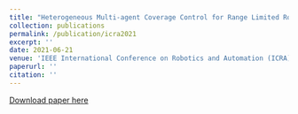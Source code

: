 ```yaml
---
title: "Heterogeneous Multi-agent Coverage Control for Range Limited Robots"
collection: publications
permalink: /publication/icra2021
excerpt: ''
date: 2021-06-21
venue: 'IEEE International Conference on Robotics and Automation (ICRA)'
paperurl: ''
citation: ''
---
```


[Download paper here](http://maxrudolph1.github.io/files/icra2021.pdf)
